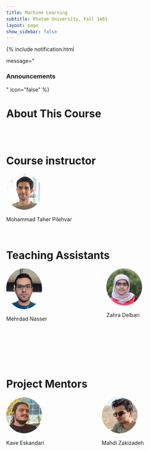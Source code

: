 ```yaml
---
title: Machine Learning
subtitle: Khatam University, Fall 1401
layout: page
show_sidebar: false
---
```


{% include notification.html

message="
### Announcements
" 
icon="false"
%}

# About This Course



<div class="container">
 <br><br>
 
 <div class="columns is-multiline">            
  <div class="column is-desktop is-half-desktop is-one-third-widescreen">
   <h1>
    Course instructor
   </h1>
   <div class="columns is-multiline">
    <div class="column is-6 has-text-centered">
     <img src="assets/img/taher.jpg" height="auto" width="96" style="border-radius:100%">
     <p class="subtitle is-5">Mohammad Taher Pilehvar</p>
    </div>
   </div>
  </div>
 </div>
 
 <br>
 
 <div class="columns is-multiline">        
 
  <div class="column is-desktop is-half-widescreen">
   <h1>
    Teaching Assistants
   </h1>
   <div class="columns is-multiline">
    <div class="column is-3 has-text-centered">
     <img src="assets/img/nasser.jpg" height="auto" width="96" style="border-radius:100%">
     <p class="subtitle is-5">Mehrdad Nasser</p>
    </div>
    <div class="column is-3 has-text-centered">
     <img src="assets/img/delbari.jpg" height="auto" width="96" style="border-radius:100%">
     <p class="subtitle is-5">Zahra Delbari</p>
    </div>
   </div>
   </div>
   </div>
   
   <br><br><br><br>
  
  <div class="columns is-multiline">        
 
  <div class="column is-desktop is-half-widescreen">
   <h1>
    Project Mentors
   </h1>
   <div class="columns is-multiline">
    <div class="column is-3 has-text-centered">
     <img src="assets/img/kave.jpg" height="auto" width="96" style="border-radius:100%">
     <p class="subtitle is-5">Kave Eskandari</p>
    </div>
    <div class="column is-3 has-text-centered">
     <img src="assets/img/mahdi.jpg" height="auto" width="96" style="border-radius:100%">
     <p class="subtitle is-5">Mahdi Zakizadeh</p>
    </div>
   </div>
   </div>
   </div>
   
 
 
</div>
